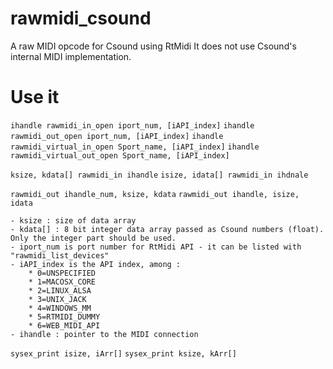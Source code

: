 # rawmidi_csound

A raw MIDI opcode for Csound using RtMidi
It does not use Csound's internal MIDI implementation. 

# Use it 


`ihandle rawmidi_in_open iport_num, [iAPI_index]`
`ihandle rawmidi_out_open iport_num, [iAPI_index]`
`ihandle rawmidi_virtual_in_open Sport_name, [iAPI_index]`
`ihandle rawmidi_virtual_out_open Sport_name, [iAPI_index]`

`ksize, kdata[] rawmidi_in ihandle`
`isize, idata[] rawmidi_in ihdnale`

`rawmidi_out ihandle_num, ksize, kdata`
`rawmidi_out ihandle, isize, idata`

	- ksize : size of data array
	- kdata[] : 8 bit integer data array passed as Csound numbers (float). Only the integer part should be used. 
	- iport_num is port number for RtMidi API - it can be listed with "rawmidi_list_devices"
	- iAPI_index is the API index, among : 
		* 0=UNSPECIFIED
		* 1=MACOSX_CORE
		* 2=LINUX_ALSA
		* 3=UNIX_JACK
		* 4=WINDOWS_MM
		* 5=RTMIDI_DUMMY
		* 6=WEB_MIDI_API
	- ihandle : pointer to the MIDI connection


`sysex_print isize, iArr[]`
`sysex_print ksize, kArr[]`


